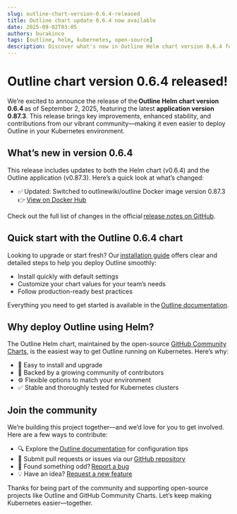 ```yaml
---
slug: outline-chart-version-0.6.4-released
title: Outline chart update 0.6.4 now available
date: 2025-09-02T03:05
authors: burakince
tags: [outline, helm, kubernetes, open-source]
description: Discover what's new in Outline Helm chart version 0.6.4 featuring app version 0.87.3, with improvements, updates, and community input.
---
```


# Outline chart version 0.6.4 released!

We’re excited to announce the release of the **Outline Helm chart version 0.6.4** as of September 2, 2025, featuring the latest **application version 0.87.3**. This release brings key improvements, enhanced stability, and contributions from our vibrant community—making it even easier to deploy Outline in your Kubernetes environment.

## What’s new in version 0.6.4

This release includes updates to both the Helm chart (v0.6.4) and the Outline application (v0.87.3). Here’s a quick look at what’s changed:

- ✅ Updated: Switched to outlinewiki/outline Docker image version 0.87.3  
  👉 [View on Docker Hub](https://hub.docker.com/r/outlinewiki/outline)

Check out the full list of changes in the official [release notes on GitHub](https://github.com/community-charts/helm-charts/releases/tag/outline-0.6.4).

<!-- truncate -->

## Quick start with the Outline 0.6.4 chart

Looking to upgrade or start fresh? Our [installation guide](https://community-charts.github.io/docs/category/outline) offers clear and detailed steps to help you deploy Outline smoothly:

- Install quickly with default settings
- Customize your chart values for your team’s needs
- Follow production-ready best practices

Everything you need to get started is available in the [Outline documentation](https://community-charts.github.io/docs/category/outline).

## Why deploy Outline using Helm?

The Outline Helm chart, maintained by the open-source [GitHub Community Charts](https://github.com/community-charts/helm-charts), is the easiest way to get Outline running on Kubernetes. Here’s why:

- 🚀 Easy to install and upgrade  
- 👥 Backed by a growing community of contributors  
- ⚙️ Flexible options to match your environment  
- ✅ Stable and thoroughly tested for Kubernetes clusters

## Join the community

We’re building this project together—and we’d love for you to get involved. Here are a few ways to contribute:

- 🔍 Explore the [Outline documentation](https://community-charts.github.io/docs/category/outline) for configuration tips  
- 🔧 Submit pull requests or issues via our [GitHub repository](https://github.com/community-charts/helm-charts)  
- 🐞 Found something odd? [Report a bug](https://github.com/community-charts/helm-charts/issues)  
- 💡 Have an idea? [Request a new feature](https://github.com/community-charts/helm-charts/issues/new)

Thanks for being part of the community and supporting open-source projects like Outline and GitHub Community Charts. Let’s keep making Kubernetes easier—together.